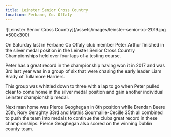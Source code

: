```yaml
---
title: Leinster Senior Cross Country
location: Ferbane, Co. Offaly
---
```


![Leinster Senior Cross Country](/assets/images/leinster-senior-xc-2019.jpg =500x300)

On Saturday last in Ferbane Co Offaly club member Peter Arthur
finished in the silver medal position in the Leinster Senior Cross Country
Championships held over four laps of a testing course.

Peter has a great record in the championship having won it in 2017 and
was 3rd last year was in a group of six that were chasing the early leader
Liam Brady of Tullamore Harriers.

This group was whittled down to three with a lap to go when Peter pulled
clear to come home in the silver medal position and gain another individual
Leinster championship medal.

Next man home was Pierce Geoghegan in 8th position while Brendan Beere
25th, Rory Geraghty 33rd and Mathis Sourmaille-Cecille 35th all combined
to push the team into medals to continue the clubs great record in these
championships. Pierce Geoghegan also scored on the winning Dublin county
team.
